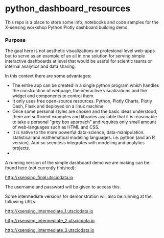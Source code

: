 # python_dashboard_resources

This repo is a place to store some info, notebooks and code samples for the X-sensing workshop Python Plotly dashboard building demo. 

### Purpose

The goal here is not aesthetic visualizations or profesional level web-apps but to serve as an example of an all in one solution for serving simple interactive dashboards at level that would be useful for scientic teams or internal analytics and data sharing. 

In this context there are some advantages:

<ul>
<li> The entire app can be created in a single python program which handles the construction of webpage, the interactive visualizations and the widget and components to control them.
<li> It only uses free open-source resources. Python, Plotly Charts, Plotly Dash, Flask and deployed on a linux machine.
<li> Once some personal styles are chosen and the basic ideas understood, there are sufficient examples and libraries available that it is reasonable to take a personal "grey box approach" and requires only small amount of web-languages such as HTML and CSS.
<li> It is native to the more powerful data-science, data-manipulation. statistical and mathematical modeling languages. i.e. python (and an R version). And so seemless integrates with modeling and analytics projects.
<li>
</ul>



A running version of the simple dashboard demo we are making can be found here (not currently finished):

http://xsensing_final.utscicdata.io

The username and password will be given to access this.

Some intermediate versions for demonstration will also be running at the following URLs:

http://xsensing_intermediate_1.utscicdata.io

http://xsensing_intermediate_2.utscicdata.io

http://xsensing_intermediate_3.utscicdata.io



